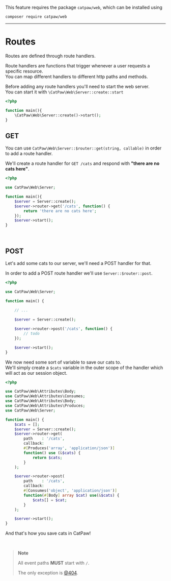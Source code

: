 This feature requires the package `catpaw/web`, which can be installed using<br/>
```
composer require catpaw/web
```
<hr/>

# Routes

Routes are defined through route handlers.

Route handlers are functions that trigger whenever a user requests a specific resource.<br/>
You can map different handlers to different http paths and methods.

Before adding any route handlers you'll need to start the web server.<br/>
You can start it with `\CatPaw\Web\Server::create::start`

```php
<?php

function main(){
    \CatPaw\Web\Server::create()->start();
}

```

## GET

You can use ```CatPaw\Web\Server::$router::get(string, callable)``` in order to add a route handler.<br />

We'll create a route handler for ```GET /cats``` and respond with <b>"there are no cats here"</b>.

```php
<?php

use CatPaw\Web\Server;

function main(){
    $server = Server::create();
    $server->router->get('/cats', function() {
        return 'there are no cats here';
    });
    $server->start();
}

```
<br/>

## POST

Let's add some cats to our server, we'll need a POST handler for that.

In order to add a POST route handler we'll use ```Server::$router::post```.

```php
<?php

use CatPaw\Web\Server;

function main() {
    
    // ...

    $server = Server::create();

    $server->router->post('/cats', function() {
        // todo
    });

    $server->start();
}
```

We now need some sort of variable to save our cats to.<br/>
We'll simply create a `$cats` variable in the outer scope of the handler which will act as our session object.

```php
<?php

use CatPaw\Web\Attributes\Body;
use CatPaw\Web\Attributes\Consumes;
use CatPaw\Web\Attributes\Body;
use CatPaw\Web\Attributes\Produces;
use CatPaw\Web\Server;

function main() {
    $cats = [];
    $server = Server::create();
    $server->router->get(
        path    : '/cats',
        callback:
        #[Produces('array', 'application/json')]
        function() use (&$cats) {
            return $cats;
        }
    );

    $server->router->post(
        path    : '/cats',
        callback:
        #[Consumes('object', 'application/json')]
        function(#[Body] array $cat) use(&$cats) {
            $cats[] = $cat;
        }
    );

    $server->start();
}
```

And that's how you save cats in CatPaw!

<br />

> **Note**
>
> All event paths **MUST** start with `/`.
>
> The only exception is [@404](./3.route-not-found.md).

